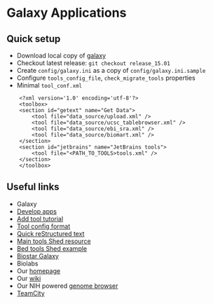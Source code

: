 Galaxy Applications
=================

Quick setup
------------

* Download local copy of [galaxy](https://wiki.galaxyproject.org/Admin/GetGalaxy)
* Checkout latest release: `git checkout release_15.01`
* Create `config/galaxy.ini` as a copy of `config/galaxy.ini.sample`
* Configure `tools_config_file`, `check_migrate_tools` properties
* Minimal `tool_conf.xml`
```
    <?xml version='1.0' encoding='utf-8'?>
    <toolbox>
    <section id="getext" name="Get Data">
        <tool file="data_source/upload.xml" />
        <tool file="data_source/ucsc_tablebrowser.xml" />
        <tool file="data_source/ebi_sra.xml" />
        <tool file="data_source/biomart.xml" />
    </section>
    <section id="jetbrains" name="JetBrains tools">
        <tool file="<PATH_TO_TOOLS>tools.xml" />
    </section>
    </toolbox>
```

Useful links
------------
* Galaxy
 * [Develop apps](https://wiki.galaxyproject.org/Develop)
 * [Add tool tutorial](https://wiki.galaxyproject.org/Admin/Tools/AddToolTutorial)
 * [Tool config format](https://wiki.galaxyproject.org/Admin/Tools/ToolConfigSyntax)
 * [Quick reStructured text](http://docutils.sourceforge.net/docs/user/rst/quickref.html)
 * [Main tools Shed resource](https://toolshed.g2.bx.psu.edu/repository)
 * [Bed tools Shed example](https://github.com/galaxyproject/tools-iuc/blob/master/packages/package_bedtools_2_24/tool_dependencies.xml)
 * [Biostar Galaxy](https://biostar.usegalaxy.org)
* Biolabs
 * Our [homepage](http://beta-research.jetbrains.org/groups/biolabs)
 * Our [wiki](http://biolabs.intellij.net)
 * Our NIH powered [genome browser](http://genomebrowser.labs.intellij.net)
 * [TeamCity](https://teamcity.jetbrains.com/project.html?projectId=Epigenome)
